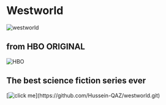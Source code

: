 # Westworld 
![westworld](https://images.hdqwalls.com/wallpapers/westworld-4k-logo-sv.jpg)

## from HBO ORIGINAL
![HBO](https://static.hbo.com/2021-11/hbo-static-1920.jpg)

## The best science fiction series ever
[![click me]([https://mash.ie/images/product/BW.jpg](https://i.ytimg.com/vi/4f3mux0q7oY/maxresdefault.jpg)https://i.ytimg.com/vi/4f3mux0q7oY/maxresdefault.jpg)](https://github.com/Hussein-QAZ/westworld.git)
